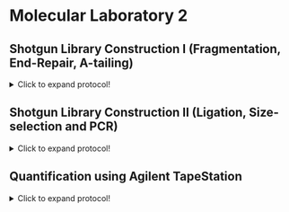 # Molecular Laboratory 2

## Shotgun Library Construction I (Fragmentation, End-Repair, A-tailing)

<details>
  <summary>Click to expand protocol!</summary>

>Here we will start building an NGS library of genomic double-stranded DNA (dsDNA) for eight samples using starting amounts of 500 ng dsDNA and NEBNext Master Mixes. 

**Materials**

* NEBNext dsDNA Fragmentase kit (M0348S/L)
* Serapure magnetic bead solution (from Unit 1)
* Magnetic Bead Rack
* NEBNext End Repair Module (E6050)
* NEBNext dA-tailing Module (E6053)  
* 1.5 mL microcentrifuge tubes
* PCR-grade water
* Fresh 70% ethanol
* PCR tubes
* Thermal cycler, water bath, or heat block  

1. Set a heat block or water bath to 37 C.
   
2. Using the DNA extractions from Unit 1, we are now going to prepare the DNA for library construction. First, we need to prepare 500 ng from the DNA isolates and then adjust the volumes with water so that all samples have 60 uL for the fragmentation step. I use a spreadsheet with four columns to do this: 
  
Sample ID | Qubit concentration (ng/uL)  | uL needed for 500 ng | uL of water to add
------------ | -------------  | ------------- | -------------
Sample 1 | 10.0 | 50.0  | 10.0
Sample 2 | 18.5  | 27.0 | 33.0
Sample 3 | 33.2  | 15.1 | 44.9
Sample 4 | 80.0  | 6.3  | 53.7

> The third column is the second column value divided by 500 and the fourth column is 60 minus the third column value

3. In 1.5 mL microcentrifuge tubes, prepare the following recipe for all eight samples: 
  * 4 uL Fragmentase Buffer
  * 2 uL Fragmentase
  * 60 uL extracted DNA

4. Place the 1.5 mL tubes in the 37 C heat block/water bath for 25 minutes. 
  
5. Remove Serapure magnetic bead solution from 4 C storage and agitate/vortex so that beads are suspended in the solution. It should look the same as when we made the beads in Unit 1. 
  
6. Remove the fragmented DNA samples from the 37 C incubation and add 126 uL of Serapure beads to each sample. This is a 1.8X concentration.   

7. After adding the Serapure beads incubate at room temperature for 5 mins.

8. Place 1.5 mL tube on magnet rack. Allow beads to seperate (~5 min)

9. Remove supernatent with a P1000 pipetter and discard. Remove any remaining supernatent with a P100 or P200 pipetter.

10. Add 500 uL of 70% ethanol and let stand for 1 min (Wash No. 1)

11. Remove supernatent as in Step 13.

12. Add 500 uL of 70% ethanol and let stand for 1 min (Wash No. 2)
  
13. Remove supernatent as in Step 13.
  
14. Allow beads to sit until there is no residual ethanol on the sides of the tube. This usually takes about 2-3 mins. 

15. Add 31 uL 10 mM Tris to dried beads and resuspend the beads in solution by removing the tube from the magnet rack. This may require gently flicking the tube to get the beads back into solution. You may then need to centrifuge the tube to return the beads to the solution to the bottom of the tube. 

16. Place 1.5 mL tube on magnet rack. Allow beads to seperate (~5 min)
>The purified fragmented DNA is now in the supernatent. 

17. Transfer 30 uL of fragmented DNA into clean PCR tubes. We will now begin the End-repair reactions. 
  
18. To each tube with 30 uL of fragmented DNA, add the following: 
  * 2.5 uL 10X End-repair Buffer
  * 1.25 uL End-repair enzyme
  * 6.25 uL PCR-grade water

19. Mix each reaction by pippeting gently up and down and then spin down in a mini-centrifuge.

20. Transfer the PCR tubes to a thermal cycler and run the 'End-repair' program which will keep the samples at 20 C for 30 minutes. 
  
21. Once complete, remove the PCR tubes from the thermal cylcer and transfer each sample (~40 uL) to new 1.5 mL tubes and add 72 uL of Serapure magnetic bead solution. This is a 1.8X concentration.
  
22. After adding the Serapure beads incubate at room temperature for 5 mins.

23. Place 1.5 mL tube on magnet rack. Allow beads to seperate (~5 min)

24. Remove supernatent with a P1000 pipetter and discard. Remove any remaining supernatent with a P100 or P200 pipetter.

25. Add 500 uL of 70% ethanol and let stand for 1 min (Wash No. 1)

26. Remove supernatent as in Step 13.

27. Add 500 uL of 70% ethanol and let stand for 1 min (Wash No. 2)
  
28. Remove supernatent as in Step 13.
  
29. Allow beads to sit until there is no residual ethanol on the sides of the tube. This usually takes about 2-3 mins. 

30. Add 31 uL 10 mM Tris to dried beads and resuspend the beads in solution by removing the tube from the magnet rack. This may require gently flicking the tube to get the beads back into solution. You may then need to centrifuge the tube to return the beads to the solution to the bottom of the tube. 

31. Place 1.5 mL tube on magnet rack. Allow beads to seperate (~5 min)
>The purified End-repaired DNA is now in the supernatent.   

32. Transfer 30 uL of fragmented DNA into clean PCR tubes. We will now begin the dA-tail reactions. 

33. To each tube with 30 uL of end-repaired DNA, add the following: 
  * 1.25 uL 10X dA-tailing Buffer
  * 0.75 uL Klenow fragment
  * 8 uL PCR-grade water 

34. Mix each reaction by pippeting gently up and down and then spin down in a mini-centrifuge.

35. Transfer the PCR tubes to a thermal cycler and run the 'A-tailing' program which will keep the samples at 37 C for 30 minutes. 
  
36. Once complete, remove the PCR tubes from the thermal cylcer and transfer each sample (~40 uL) to new 1.5 mL tubes and add 72 uL of Serapure magnetic bead solution. This is a 1.8X concentration.
  
37. After adding the Serapure beads incubate at room temperature for 5 mins.

38. Place 1.5 mL tube on magnet rack. Allow beads to seperate (~5 min)

39. Remove supernatent with a P1000 pipetter and discard. Remove any remaining supernatent with a P100 or P200 pipetter.

40. Add 500 uL of 70% ethanol and let stand for 1 min (Wash No. 1)

41. Remove supernatent as in Step 13.

42. Add 500 uL of 70% ethanol and let stand for 1 min (Wash No. 2)
  
43. Remove supernatent as in Step 13.
  
44. Allow beads to sit until there is no residual ethanol on the sides of the tube. This usually takes about 2-3 mins. 

45. Add 26 uL 10 mM Tris to dried beads and resuspend the beads in solution by removing the tube from the magnet rack. This may require gently flicking the tube to get the beads back into solution. You may then need to centrifuge the tube to return the beads to the solution to the bottom of the tube. 

46. Place 1.5 mL tube on magnet rack. Allow beads to seperate (~5 min)
>The purified dA-tailed DNA is now in the supernatent.    
</details>

## Shotgun Library Construction II (Ligation, Size-selection and PCR)

<details>
  <summary>Click to expand protocol!</summary>

>Magnetic Beads are valuable for extracting genomic DNA, removing small unwanted nucleic acids (e.g. primers, adapaters), and size selection. Modified from B. Faircloth and T. Glenn protocol (UCLA, 2011). Original protocol by Rohland and Reich [2012](https://www.ncbi.nlm.nih.gov/pmc/articles/PMC3337438/).

**Materials**

* T4 DNA Ligase
* Adapter Oligonuclotides
* NEB Phusion polymerase
* Illumina TruSeq primers
* Nuclease-free water
* Magnetic tube rack


**Protocol**
1. Using the a-tailed reactions from the last unit...
</details>

## Quantification using Agilent TapeStation

<details>
  <summary>Click to expand protocol!</summary>

  >Magnetic Beads are valuable for extracting genomic DNA, removing small unwanted nucleic acids (e.g. primers, adapaters), and size selection. Modified from B. Faircloth and T. Glenn protocol (UCLA, 2011). Original protocol by Rohland and Reich [2012](https://www.ncbi.nlm.nih.gov/pmc/articles/PMC3337438/).

**Materials**

* T4 DNA Ligase
* Adapter Oligonuclotides
* NEB Phusion polymerase
* Illumina TruSeq primers
* Nuclease-free water
* Magnetic tube rack


**Protocol**
1. Using the a-tailed reactions from the last unit...
</details>
